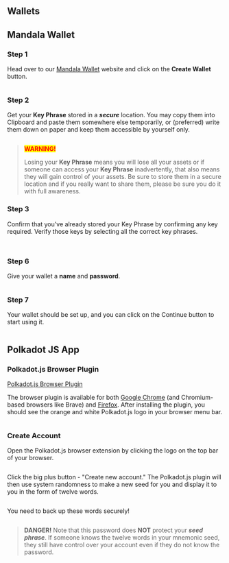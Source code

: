 ## Wallets

## Mandala Wallet

### Step 1

Head over to our [Mandala Wallet](https://wallet.mandalachain.io/) website and click on the **Create Wallet** button.

<figure><img src="../.gitbook/assets/niskala.png" alt=""></img><figcaption></figcaption></figure>

### Step 2

Get your **Key Phrase** stored in a _**secure**_ location. You may copy them into Clipboard and paste them somewhere else temporarily, or (preferred) write them down on paper and keep them accessible by yourself only.

<figure><img src="../.gitbook/assets/2. Key phrase (1).png" alt=""></img><figcaption></figcaption></figure>

> <mark style="color:red;">**WARNING!**</mark>
>
> Losing your **Key Phrase** means you will lose all your assets or if someone can access your **Key Phrase** inadvertently, that also means they will gain control of your assets. Be sure to store them in a secure location and if you really want to share them, please be sure you do it with full awareness.

### Step 3

Confirm that you've already stored your Key Phrase by confirming any key required. Verify those keys by selecting all the correct key phrases.

<figure><img src="../.gitbook/assets/5. konfirmasi key.png" alt=""></img><figcaption></figcaption></figure>

<figure><img src="../.gitbook/assets/6. verify key.png" alt=""></img><figcaption></figcaption></figure>

### Step 6

Give your wallet a **name** and **password**.

<figure><img src="../.gitbook/assets/8. create wallet.png" alt=""></img><figcaption></figcaption></figure>

### Step 7

Your wallet should be set up, and you can click on the Continue button to start using it.

<figure><img src="../.gitbook/assets/9. success create wallet.png" alt=""></img><figcaption></figcaption></figure>

## Polkadot JS App

### Polkadot.js Browser Plugin

[Polkadot.js Browser Plugin](https://docs.astar.network/docs/use/Manage%20wallets/create-wallet#recommend-polkadotjs-browser-plugin)

The browser plugin is available for both [Google Chrome](https://chrome.google.com/webstore/detail/polkadot%7Bjs%7D-extension/mopnmbcafieddcagagdcbnhejhlodfdd?hl=en) (and Chromium-based browsers like Brave) and [Firefox](https://addons.mozilla.org/en-US/firefox/addon/polkadot-js-extension). After installing the plugin, you should see the orange and white Polkadot.js logo in your browser menu bar.

<figure><img src="../.gitbook/assets/4-9f5489bb968f1003d94db9267d2a12f2.png" alt=""></img><figcaption></figcaption></figure>

### Create Account

Open the Polkadot.js browser extension by clicking the logo on the top bar of your browser.

<figure><img src="../.gitbook/assets/download.png" alt=""></img><figcaption></figcaption></figure>

Click the big plus button - "Create new account." The Polkadot.js plugin will then use system randomness to make a new seed for you and display it to you in the form of twelve words.

<figure><img src="../.gitbook/assets/7-e6ca0b6404a9599d90df58f941a1e646.png" alt=""></img><figcaption></figcaption></figure>

You need to back up these words securely!

<figure><img src="../.gitbook/assets/8-ec3b6d978ff337c72dfe510b519e874d.png" alt=""></img><figcaption></figcaption></figure>

> **DANGER!**
> Note that this password does **NOT** protect your _**seed phrase**_. If someone knows the twelve words in your mnemonic seed, they still have control over your account even if they do not know the password.
